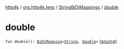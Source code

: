 [http4k](../../index.md) / [org.http4k.lens](../index.md) / [StringBiDiMappings](index.md) / [double](./double.md)

# double

`fun double(): `[`BiDiMapping`](../-bi-di-mapping/index.md)`<`[`String`](https://kotlinlang.org/api/latest/jvm/stdlib/kotlin/-string/index.html)`, `[`Double`](https://kotlinlang.org/api/latest/jvm/stdlib/kotlin/-double/index.html)`>` [(source)](https://github.com/http4k/http4k/blob/master/http4k-core/src/main/kotlin/org/http4k/lens/BiDiMapping.kt#L53)